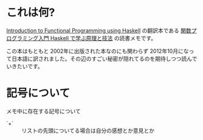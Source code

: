 # これは何?

[Introduction to Functional Programming using Haskell](http://www.amazon.co.jp/gp/product/0134843460/ref=as_li_ss_tl?ie=UTF8&camp=247&creative=7399&creativeASIN=0134843460&linkCode=as2&tag=eiel-22) の翻訳本である [関数プログラミング入門 Haskell で学ぶ原理と技法](http://www.amazon.co.jp/gp/product/427406896X/ref=as_li_ss_tl?ie=UTF8&camp=247&creative=7399&creativeASIN=427406896X&linkCode=as2&tag=eiel-22) の読書メモです。

この本はもともと 2002年に出版された本なのにも関わらず 2012年10月になって日本語に訳されました。その辺のすごい秘密が隠れてるのを期待しつつ読んでいきたいです。

# 記号について

メモ中に存在する記号について
<dl>
  <dt>`+`</dt>
  <dd>リストの先頭についてる場合は自分の感想とか意見とか</dd>
</dl>
